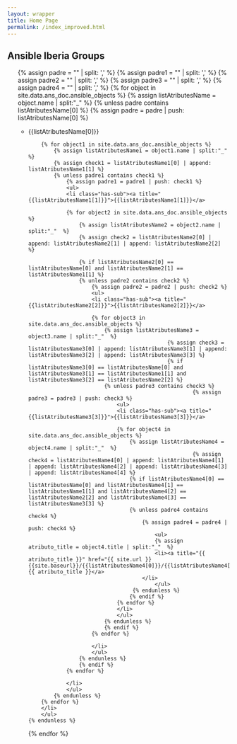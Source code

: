 ```yaml
---
layout: wrapper
title: Home Page
permalink: /index_improved.html
---
```


<h2 class="group-list-heading">Ansible Iberia Groups</h2>
<ul class="group-list">
<div id="menu">
{% assign padre = "" | split: ',' %}
{% assign padre1 = "" | split: ',' %}
{% assign padre2 = "" | split: ',' %}
{% assign padre3 = "" | split: ',' %}
{% assign padre4 = "" | split: ',' %}
{% for object in site.data.ans_doc.ansible_objects %}
	{% assign listAtributesName = object.name | split:"_"  %}
	{% unless padre contains listAtributesName[0] %}
		{% assign padre = padre | push: listAtributesName[0] %}
		<ul>
		<li class="has-sub"><a title="{{listAtributesName[0]}}">{{listAtributesName[0]}}</a>
		
		{% for object1 in site.data.ans_doc.ansible_objects %}
			{% assign listAtributesName1 = object1.name | split:"_"  %}
			{% assign check1 = listAtributesName1[0] | append: listAtributesName1[1] %}
			{% unless padre1 contains check1 %}
				{% assign padre1 = padre1 | push: check1 %}
				<ul>
				<li class="has-sub"><a title="{{listAtributesName1[1]}}">{{listAtributesName1[1]}}</a>

				{% for object2 in site.data.ans_doc.ansible_objects %}
					{% assign listAtributesName2 = object2.name | split:"_"  %}
					{% assign check2 = listAtributesName2[0] | append: listAtributesName2[1] | append: listAtributesName2[2] %}
					
					{% if listAtributesName2[0] == listAtributesName[0] and listAtributesName2[1] == listAtributesName1[1] %}
					{% unless padre2 contains check2 %}
						{% assign padre2 = padre2 | push: check2 %}
						<ul>
						<li class="has-sub"><a title="{{listAtributesName2[2]}}">{{listAtributesName2[2]}}</a>

						{% for object3 in site.data.ans_doc.ansible_objects %}
							{% assign listAtributesName3 = object3.name | split:"_"  %}
                                        		{% assign check3 = listAtributesName3[0] | append: listAtributesName3[1] | append: listAtributesName3[2] | append: listAtributesName3[3] %}
                                        		{% if listAtributesName3[0] == listAtributesName[0] and listAtributesName3[1] == listAtributesName1[1] and listAtributesName3[2] == listAtributesName2[2] %}
							{% unless padre3 contains check3 %}
                                                		{% assign padre3 = padre3 | push: check3 %}
								<ul>
								<li class="has-sub"><a title="{{listAtributesName3[3]}}">{{listAtributesName3[3]}}</a>
								
								{% for object4 in site.data.ans_doc.ansible_objects %}
									{% assign listAtributesName4 = object4.name | split:"_"  %}
                                        				{% assign check4 = listAtributesName4[0] | append: listAtributesName4[1] | append: listAtributesName4[2] | append: listAtributesName4[3] | append: listAtributesName4[4] %}
									{% if listAtributesName4[0] == listAtributesName[0] and listAtributesName4[1] == listAtributesName1[1] and listAtributesName4[2] == listAtributesName2[2] and listAtributesName4[3] == listAtributesName3[3] %}
									{% unless padre4 contains check4 %}
										{% assign padre4 = padre4 | push: check4 %}
						        			<ul>
						        			{% assign atributo_title = object4.title | split:"_"  %}
						        			<li><a title="{{ atributo_title }}" href="{{ site.url }}{{site.baseurl}}/{{listAtributesName4[0]}}/{{listAtributesName4[1]}}/{{listAtributesName4[2]}}/{{listAtributesName4[3]}}/{{object4.name}}.html">{{ atributo_title }}</a>
										</li>
						        			</ul>
									 {% endunless %}
									{% endif %}
								{% endfor %}
								</li>
								</ul>
						 	{% endunless %}
							{% endif %}
						{% endfor %}
						
						</li>
						</ul>
					{% endunless %}
					{% endif %}
				{% endfor %}

				</li>
				</ul>
			{% endunless %}
		{% endfor %}
		</li>
		</ul>
	{% endunless %}
{% endfor %}
</div>
</ul>





